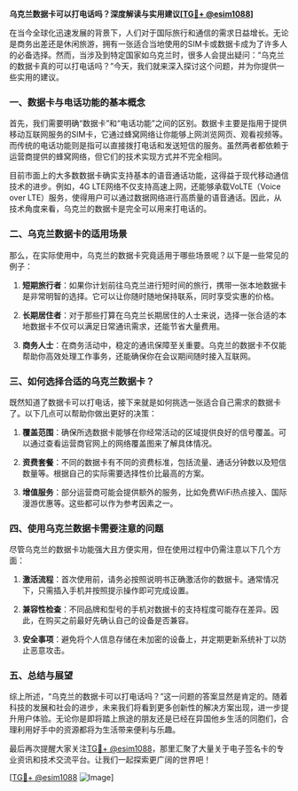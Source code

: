 **乌克兰数据卡可以打电话吗？深度解读与实用建议[[TG💪+ @esim1088](https://t.me/s/esim1088)]**

在当今全球化迅速发展的背景下，人们对于国际旅行和通信的需求日益增长。无论是商务出差还是休闲旅游，拥有一张适合当地使用的SIM卡或数据卡成为了许多人的必备选择。然而，当涉及到特定国家如乌克兰时，很多人会提出疑问：“乌克兰的数据卡真的可以打电话吗？”今天，我们就来深入探讨这个问题，并为你提供一些实用的建议。

### 一、数据卡与电话功能的基本概念

首先，我们需要明确“数据卡”和“电话功能”之间的区别。数据卡主要是指用于提供移动互联网服务的SIM卡，它通过蜂窝网络让你能够上网浏览网页、观看视频等。而传统的电话功能则是指可以直接拨打电话和发送短信的服务。虽然两者都依赖于运营商提供的蜂窝网络，但它们的技术实现方式并不完全相同。

目前市面上的大多数数据卡确实支持基本的语音通话功能，这得益于现代移动通信技术的进步。例如，4G LTE网络不仅支持高速上网，还能够承载VoLTE（Voice over LTE）服务，使得用户可以通过数据网络进行高质量的语音通话。因此，从技术角度来看，乌克兰的数据卡是完全可以用来打电话的。

### 二、乌克兰数据卡的适用场景

那么，在实际使用中，乌克兰的数据卡究竟适用于哪些场景呢？以下是一些常见的例子：

1. **短期旅行者**：如果你计划前往乌克兰进行短时间的旅行，携带一张本地数据卡是非常明智的选择。它可以让你随时随地保持联系，同时享受实惠的价格。
   
2. **长期居住者**：对于那些打算在乌克兰长期居住的人士来说，选择一张合适的本地数据卡不仅可以满足日常通讯需求，还能节省大量费用。

3. **商务人士**：在商务活动中，稳定的通讯保障至关重要。乌克兰的数据卡不仅能帮助你高效处理工作事务，还能确保你在会议期间随时接入互联网。

### 三、如何选择合适的乌克兰数据卡？

既然知道了数据卡可以打电话，接下来就是如何挑选一张适合自己需求的数据卡了。以下几点可以帮助你做出更好的决策：

1. **覆盖范围**：确保所选数据卡能够在你经常活动的区域提供良好的信号覆盖。可以通过查看运营商官网上的网络覆盖图来了解具体情况。

2. **资费套餐**：不同的数据卡有不同的资费标准，包括流量、通话分钟数以及短信数量等。根据自己的实际需要选择性价比最高的方案。

3. **增值服务**：部分运营商可能会提供额外的服务，比如免费WiFi热点接入、国际漫游优惠等。这些都可以作为参考因素之一。

### 四、使用乌克兰数据卡需要注意的问题

尽管乌克兰的数据卡功能强大且方便实用，但在使用过程中仍需注意以下几个方面：

1. **激活流程**：首次使用前，请务必按照说明书正确激活你的数据卡。通常情况下，只需插入手机并按照提示操作即可完成设置。

2. **兼容性检查**：不同品牌和型号的手机对数据卡的支持程度可能存在差异。因此，在购买之前最好先确认自己的设备是否兼容。

3. **安全事项**：避免将个人信息存储在未加密的设备上，并定期更新系统补丁以防止恶意攻击。

### 五、总结与展望

综上所述，“乌克兰的数据卡可以打电话吗？”这一问题的答案显然是肯定的。随着科技的发展和社会的进步，未来我们将看到更多创新性的解决方案出现，进一步提升用户体验。无论你是即将踏上旅途的朋友还是已经在异国他乡生活的同胞们，合理利用好手中的资源都将为生活带来便利与乐趣。

最后再次提醒大家关注[TG💪+ @esim1088](https://t.me/s/esim1088)，那里汇聚了大量关于电子签名卡的专业资讯和技术交流平台。让我们一起探索更广阔的世界吧！

[[TG💪+ @esim1088](https://t.me/s/esim1088) ![Image](https://i.postimg.cc/4NQfJmqS/Snipaste-2025-05-13-00-14-12.png)]